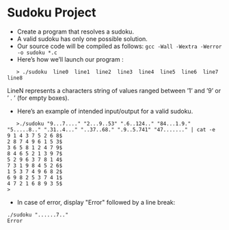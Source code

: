 # Sudoku Project


* Create a program that resolves a sudoku.
* A valid sudoku has only one possible solution.
* Our source code will be compiled as follows: ``` gcc -Wall -Wextra -Werror -o sudoku *.c ```
* Here’s how we’ll launch our program :
```
   > ./sudoku  line0  line1  line2  line3  line4  line5  line6  line7  line8 
   ```
   LineN represents a characters string of values ranged between ’1’ and ’9’ or ’ . ’ (for empty boxes).

* Here’s an example of intended input/output for a valid sudoku.
```
   >./sudoku "9...7...." "2...9..53" ".6..124.." "84...1.9." "5.....8.." ".31..4..." "..37..68." ".9..5.741" "47......." | cat -e
9 1 4 3 7 5 2 6 8$
2 8 7 4 9 6 1 5 3$
3 6 5 8 1 2 4 7 9$
8 4 6 5 2 1 3 9 7$
5 2 9 6 3 7 8 1 4$
7 3 1 9 8 4 5 2 6$
1 5 3 7 4 9 6 8 2$
6 9 8 2 5 3 7 4 1$
4 7 2 1 6 8 9 3 5$ 
>
```
* In case of error, display "Error" followed by a line break:
```
./sudoku "......7.." 
Error
```

 
 
